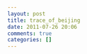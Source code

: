 ```yaml
---
layout: post
title: trace_of_beijing
date: 2011-07-26 20:06
comments: true
categories: []
---
```


